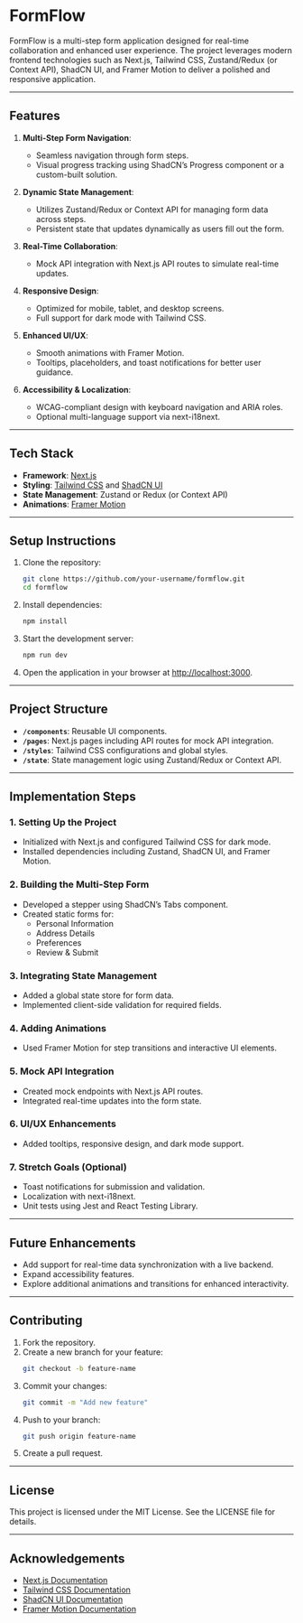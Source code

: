 # FormFlow

FormFlow is a multi-step form application designed for real-time collaboration and enhanced user experience. The project leverages modern frontend technologies such as Next.js, Tailwind CSS, Zustand/Redux (or Context API), ShadCN UI, and Framer Motion to deliver a polished and responsive application.

---

## Features

1. **Multi-Step Form Navigation**:
   - Seamless navigation through form steps.
   - Visual progress tracking using ShadCN’s Progress component or a custom-built solution.

2. **Dynamic State Management**:
   - Utilizes Zustand/Redux or Context API for managing form data across steps.
   - Persistent state that updates dynamically as users fill out the form.

3. **Real-Time Collaboration**:
   - Mock API integration with Next.js API routes to simulate real-time updates.

4. **Responsive Design**:
   - Optimized for mobile, tablet, and desktop screens.
   - Full support for dark mode with Tailwind CSS.

5. **Enhanced UI/UX**:
   - Smooth animations with Framer Motion.
   - Tooltips, placeholders, and toast notifications for better user guidance.

6. **Accessibility & Localization**:
   - WCAG-compliant design with keyboard navigation and ARIA roles.
   - Optional multi-language support via next-i18next.

---

## Tech Stack

- **Framework**: [Next.js](https://nextjs.org/)
- **Styling**: [Tailwind CSS](https://tailwindcss.com/) and [ShadCN UI](https://shadcn.dev/)
- **State Management**: Zustand or Redux (or Context API)
- **Animations**: [Framer Motion](https://www.framer.com/motion/)

---

## Setup Instructions

1. Clone the repository:
   ```bash
   git clone https://github.com/your-username/formflow.git
   cd formflow
   ```

2. Install dependencies:
   ```bash
   npm install
   ```

3. Start the development server:
   ```bash
   npm run dev
   ```

4. Open the application in your browser at [http://localhost:3000](http://localhost:3000).

---

## Project Structure

- **`/components`**: Reusable UI components.
- **`/pages`**: Next.js pages including API routes for mock API integration.
- **`/styles`**: Tailwind CSS configurations and global styles.
- **`/state`**: State management logic using Zustand/Redux or Context API.

---

## Implementation Steps

### 1. Setting Up the Project
- Initialized with Next.js and configured Tailwind CSS for dark mode.
- Installed dependencies including Zustand, ShadCN UI, and Framer Motion.

### 2. Building the Multi-Step Form
- Developed a stepper using ShadCN’s Tabs component.
- Created static forms for:
  - Personal Information
  - Address Details
  - Preferences
  - Review & Submit

### 3. Integrating State Management
- Added a global state store for form data.
- Implemented client-side validation for required fields.

### 4. Adding Animations
- Used Framer Motion for step transitions and interactive UI elements.

### 5. Mock API Integration
- Created mock endpoints with Next.js API routes.
- Integrated real-time updates into the form state.

### 6. UI/UX Enhancements
- Added tooltips, responsive design, and dark mode support.

### 7. Stretch Goals (Optional)
- Toast notifications for submission and validation.
- Localization with next-i18next.
- Unit tests using Jest and React Testing Library.

---

## Future Enhancements

- Add support for real-time data synchronization with a live backend.
- Expand accessibility features.
- Explore additional animations and transitions for enhanced interactivity.

---

## Contributing

1. Fork the repository.
2. Create a new branch for your feature:
   ```bash
   git checkout -b feature-name
   ```
3. Commit your changes:
   ```bash
   git commit -m "Add new feature"
   ```
4. Push to your branch:
   ```bash
   git push origin feature-name
   ```
5. Create a pull request.

---

## License

This project is licensed under the MIT License. See the LICENSE file for details.

---

## Acknowledgements

- [Next.js Documentation](https://nextjs.org/docs)
- [Tailwind CSS Documentation](https://tailwindcss.com/docs)
- [ShadCN UI Documentation](https://shadcn.dev/docs)
- [Framer Motion Documentation](https://www.framer.com/motion/)

